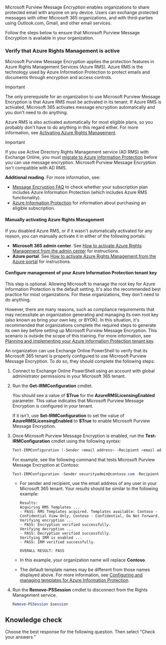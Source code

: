 Microsoft Purview Message Encryption enables organizations to share protected email with anyone on any device. Users can exchange protected messages with other Microsoft 365 organizations, and with third-parties using Outlook.com, Gmail, and other email services.

Follow the steps below to ensure that Microsoft Purview Message Encryption is available in your organization.

### Verify that Azure Rights Management is active

Microsoft Purview Message Encryption applies the protection features in Azure Rights Management Services (Azure RMS). Azure RMS is the technology used by Azure Information Protection to protect emails and documents through encryption and access controls.

> [!IMPORTANT]
> The only prerequisite for an organization to use Microsoft Purview Message Encryption is that Azure RMS must be activated in its tenant. If Azure RMS is activated, Microsoft 365 activates message encryption automatically and you don't need to do anything.

Azure RMS is also activated automatically for most eligible plans, so you probably don't have to do anything in this regard either. For more information, see [Activating Azure Rights Management](/azure/information-protection/activate-service?azure-portal=true).<br>

> [!IMPORTANT]
> If you use Active Directory Rights Management service (AD RMS) with Exchange Online, you must [migrate to Azure Information Protection](/azure/information-protection/migrate-from-ad-rms-to-azure-rms?azure-portal=true) before you can use message encryption. Microsoft Purview Message Encryption isn't compatible with AD RMS.

**Additional reading**. For more information, see:

 -  [Message Encryption FAQ](/microsoft-365/compliance/ome-faq?azure-portal=true) to check whether your subscription plan includes Azure Information Protection (which includes Azure RMS functionality).
 -  [Azure Information Protection](https://azure.microsoft.com/services/information-protection/?azure-portal=true) for information about purchasing an eligible subscription.

#### Manually activating Azure Rights Management

If you disabled Azure RMS, or if it wasn't automatically activated for any reason, you can manually activate it in either of the following portals:

 -  **Microsoft 365 admin center**. See [How to activate Azure Rights Management from the admin center](/azure/information-protection/activate-office365?azure-portal=true) for instructions.
 -  **Azure portal**. See [How to activate Azure Rights Management from the Azure portal](/azure/information-protection/activate-azure?azure-portal=true) for instructions.

#### Configure management of your Azure Information Protection tenant key

This step is optional. Allowing Microsoft to manage the root key for Azure Information Protection is the default setting. It's also the recommended best practice for most organizations. For these organizations, they don't need to do anything.

However, there are many reasons, such as compliance requirements that may necessitate an organization generating and managing its own root key (also known as bring your own key, or BYOK). In this situation, it's recommended that organizations complete the required steps to generate its own key before setting up Microsoft Purview Message Encryption. This scenario is outside the scope of this training. For more information, see [Planning and implementing your Azure Information Protection tenant key](/information-protection/plan-design/plan-implement-tenant-key?azure-portal=true).

An organization can use Exchange Online PowerShell to verify that its Microsoft 365 tenant is properly configured to use Microsoft Purview Message Encryption. To do so, they should complete the following steps:

1.  Connect to Exchange Online PowerShell using an account with global administrator permissions in your Microsoft 365 tenant.
2.  Run the **Get-IRMConfiguration** cmdlet.
    
    You should see a value of **$True** for the **AzureRMSLicensingEnabled** parameter. This value indicates that Microsoft Purview Message Encryption is configured in your tenant.
    
    If it isn't, use **Set-IRMConfiguration** to set the value of **AzureRMSLicensingEnabled** to **$True** to enable Microsoft Purview Message Encryption.
3.  Once Microsoft Purview Message Encryption is enabled, run the **Test-IRMConfiguration** cmdlet using the following syntax:
    
    ```powershell
    Test-IRMConfiguration [-Sender <email address> -Recipient <email address>]
    ```
    
    For example, see the following command that tests Microsoft Purview Message Encryption at Contoso:
    
    ```powershell
    Test-IRMConfiguration -Sender securityadmin@contoso.com -Recipient securityadmin@contoso.com
    ```
    
    
     -  For sender and recipient, use the email address of any user in your Microsoft 365 tenant. Your results should be similar to the following example:
        
        ```Raw
        Results:
        Acquiring RMS Templates ...
        - PASS: RMS Templates acquired. Templates available: Contoso - Confidential View Only, Contoso - Confidential, Do Not Forward.
        Verifying encryption ...
        - PASS: Encryption verified successfully.
        Verifying decryption ...
        - PASS: Decryption verified successfully.
        Verifying IRM is enabled ...
        - PASS: IRM verified successfully.
        
        OVERALL RESULT: PASS
        ```
     -  In this example, your organization name will replace **Contoso**.
     -  The default template names may be different from those names displayed above. For more information, see [Configuring and managing templates for Azure Information Protection](/azure/information-protection/configure-policy-templates?azure-portal=true).
4.  Run the **Remove-PSSession** cmdlet to disconnect from the Rights Management service.
    
    ```powershell
    Remove-PSSession $session
    ```


## Knowledge check

Choose the best response for the following question. Then select “Check your answers.”